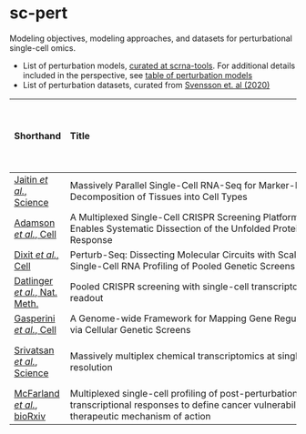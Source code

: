 # sc-pert

Modeling objectives, modeling approaches, and datasets for perturbational single-cell omics.

* List of perturbation models, [curated at scrna-tools](https://www.scrna-tools.org/tools?sort=name&cats=Perturbations). For additional details included in the perspective, see [table of perturbation models](https://docs.google.com/spreadsheets/d/1nqNg0DW1-Om7WtvRS20q-6b28usVRv5czOcxgj83Sgg/)
* List of perturbation datasets, curated from [Svensson et. al (2020)](https://doi.org/10.1093/database/baaa073)



| Shorthand                                                  | Title&nbsp;&nbsp;&nbsp;&nbsp;&nbsp;&nbsp;&nbsp;&nbsp;&nbsp;&nbsp;&nbsp;&nbsp;&nbsp;&nbsp;&nbsp;&nbsp;&nbsp;&nbsp;&nbsp;&nbsp;&nbsp;&nbsp;&nbsp;&nbsp;&nbsp;&nbsp;&nbsp;&nbsp;&nbsp;&nbsp;&nbsp;&nbsp;&nbsp;&nbsp;&nbsp;&nbsp;&nbsp;&nbsp;&nbsp;&nbsp;&nbsp;&nbsp;&nbsp;&nbsp;&nbsp;&nbsp;&nbsp;&nbsp;&nbsp;&nbsp;&nbsp;&nbsp;&nbsp;&nbsp;&nbsp;&nbsp;&nbsp;&nbsp;&nbsp;&nbsp;&nbsp;&nbsp;&nbsp;&nbsp;&nbsp;&nbsp;&nbsp;&nbsp;&nbsp;&nbsp;&nbsp;&nbsp;&nbsp;&nbsp;&nbsp;&nbsp;&nbsp;&nbsp;&nbsp;&nbsp;&nbsp;&nbsp;&nbsp;&nbsp;&nbsp;&nbsp;&nbsp;&nbsp;&nbsp;&nbsp;&nbsp;&nbsp;&nbsp;&nbsp;&nbsp;&nbsp;&nbsp;&nbsp;&nbsp;&nbsp;                                                                                                                                                 |     Date | Reported cells total   | Organism     | Tissue   | Technique   | Data location   |   Panel size | Measurement   | Cell source                            |   Disease | Contrasts             |   Developmental stage |   Number of reported cell types or clusters | Cell clustering   | Pseudotime   | RNA Velocity   | PCA   | tSNE   |   H5AD location | Isolation            |   BC --> Cell ID _OR_ BC --> Cluster ID |
|------------------------------------------------------------|-------------------------------------------------------------------------------------------------------------------------------------------------------|----------|------------------------|--------------|----------|-------------|-----------------|--------------|---------------|----------------------------------------|-----------|-----------------------|-----------------------|---------------------------------------------|-------------------|--------------|----------------|-------|--------|-----------------|----------------------|-----------------------------------------|
| [Jaitin *et al.*, Science](doi.org/10.1126/science.1247651)    | Massively Parallel Single-Cell RNA-Seq for Marker-Free Decomposition of Tissues into Cell Types                                                       | 20140214 | 4,468                  | Mouse        | Spleen   | MARS-seq    | GSE54006        |          nan | RNA-seq       | CD11c+ enriched splenocytes            |       nan | nan                   |                   nan |                                           9 | Yes               | No           | nan            | No    | No     |             nan | Sorting (FACS)       |                                     nan |
| [Adamson *et al.*, Cell](doi.org/10.1016/j.cell.2016.11.048)   | A Multiplexed Single-Cell CRISPR Screening Platform Enables Systematic Dissection of the Unfolded Protein Response                                    | 20161215 | 86,000                 | Human        | nan      | Perturb-seq | GSE90546        |          nan | RNA-seq       | nan                                    |       nan | nan                   |                   nan |                                         nan | nan               | nan          | nan            | nan   | Yes    |             nan | nan                  |                                     nan |
| [Dixit *et al.*, Cell](doi.org/10.1016/j.cell.2016.11.038)     | Perturb-Seq: Dissecting Molecular Circuits with Scalable Single-Cell RNA Profiling of Pooled Genetic Screens                                          | 20161215 | 200,000                | Human, Mouse | Culture  | Perturb-seq | GSE90063        |          nan | RNA-seq       | BMDCs, K562                            |       nan | nan                   |                   nan |                                         nan | nan               | nan          | nan            | nan   | No     |             nan | Nanodroplet dilution |                                     nan |
| [Datlinger *et al.*, Nat. Meth.](doi.org/10.1038/nmeth.4177)        | Pooled CRISPR screening with single-cell transcriptome readout                                                                                        | 20170118 | 5,905                  | Human, Mouse | Culture  | CROP-seq    | GSE92872        |          nan | RNA-seq       | HEK293T, 3T3, Jurkat                   |       nan | nan                   |                   nan |                                         nan | nan               | nan          | nan            | nan   | No     |             nan | nan                  |                                     nan |
| [Gasperini *et al.*, Cell](doi.org/10.1016/j.cell.2018.11.029) | A Genome-wide Framework for Mapping Gene Regulation via Cellular Genetic Screens                                                                      | 20190103 | 207,324                | Human        | Culture  | CROP-seq    | nan             |          nan | RNA-seq       | nan                                    |       nan | nan                   |                   nan |                                         nan | nan               | nan          | nan            | nan   | nan    |             nan | nan                  |                                     nan |
| [Srivatsan *et al.*, Science](doi.org/10.1126/science.aax6234) | Massively multiplex chemical transcriptomics at single-cell resolution                                                                                | 20191206 | 650,000                | Human        | Culture  | sci-Plex    | GSE139944       |          nan | RNA-seq       | Cancer cell lines A549, K562, and MCF7 |       nan | 5,000 drug conditions |                   nan |                                           3 | Yes               | Yes          | No             | Yes   | No     |             nan | nan                  |                                     nan |
| [McFarland *et al.*, bioRxiv](doi.org/10.1101/868752)          | Multiplexed single-cell profiling of post-perturbation transcriptional responses to define cancer vulnerabilities and therapeutic mechanism of action | 20191209 | nan                    | Human        | Culture  | MIX-seq     | nan             |          nan | RNA-seq       | nan                                    |       nan | nan                   |                   nan |                                         nan | nan               | nan          | nan            | nan   | nan    |             nan | nan                  |                                     nan |
